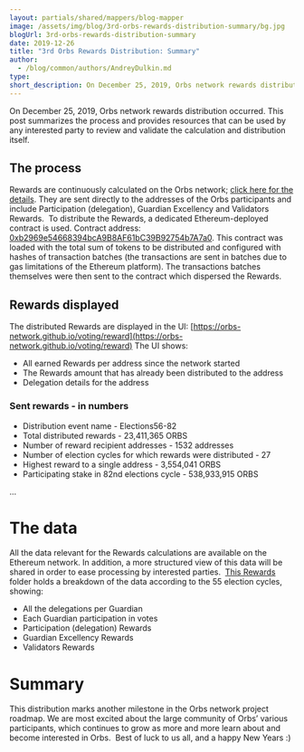 ```yaml
---
layout: partials/shared/mappers/blog-mapper
image: /assets/img/blog/3rd-orbs-rewards-distribution-summary/bg.jpg
blogUrl: 3rd-orbs-rewards-distribution-summary
date: 2019-12-26
title: "3rd Orbs Rewards Distribution: Summary"
author:
  - /blog/common/authors/AndreyDulkin.md
type:
short_description: On December 25, 2019, Orbs network rewards distribution occurred. This post summarizes the process and provides resources that can be used by any interested party to review and validate the calculation and distribution itself.
---
```


On December 25, 2019, Orbs network rewards distribution occurred. This post summarizes the process and provides resources that can be used by any interested party to review and validate the calculation and distribution itself.

## The process

Rewards are continuously calculated on the Orbs network; [click here for the details](https://www.orbs.com/getting-ready-for-round-ii-of-orbs-rewards-distribution/). They are sent directly to the addresses of the Orbs participants and include Participation (delegation), Guardian Excellency and Validators Rewards.  To distribute the Rewards, a dedicated Ethereum-deployed contract is used. Contract address: [0xb2969e54668394bcA9B8AF61bC39B92754b7A7a0](https://etherscan.io/address/0xb2969e54668394bca9b8af61bc39b92754b7a7a0). This contract was loaded with the total sum of tokens to be distributed and configured with hashes of transaction batches (the transactions are sent in batches due to gas limitations of the Ethereum platform). The transactions batches themselves were then sent to the contract which dispersed the Rewards.

## Rewards displayed

The distributed Rewards are displayed in the UI: [https://orbs-network.github.io/voting/reward](https://orbs-network.github.io/voting/reward) The UI shows:

- All earned Rewards per address since the network started
- The Rewards amount that has already been distributed to the address
- Delegation details for the address

### Sent rewards - in numbers

- Distribution event name - Elections56-82
- Total distributed rewards - 23,411,365 ORBS
- Number of reward recipient addresses - 1532 addresses
- Number of election cycles for which rewards were distributed - 27
- Highest reward to a single address - 3,554,041 ORBS
- Participating stake in 82nd elections cycle - 538,933,915 ORBS

...

# The data

All the data relevant for the Rewards calculations are available on the Ethereum network. In addition, a more structured view of this data will be shared in order to ease processing by interested parties.  [This Rewards](https://drive.google.com/drive/folders/1fkqD8m9-2F09GmSB_Lp0kfjkHFcsqoLC?usp=sharing) folder holds a breakdown of the data according to the 55 election cycles, showing:

- All the delegations per Guardian
- Each Guardian participation in votes
- Participation (delegation) Rewards
- Guardian Excellency Rewards
- Validators Rewards

# Summary

This distribution marks another milestone in the Orbs network project roadmap. We are most excited about the large community of Orbs’ various participants, which continues to grow as more and more learn about and become interested in Orbs.  Best of luck to us all, and a happy New Years :)
